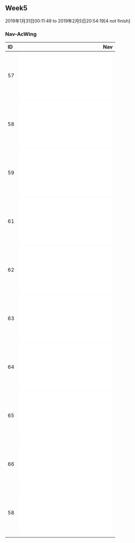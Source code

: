 ## Week5
2019年1月31日00:11:49 to 2019年2月5日20:54:19[4 not finish]

### Nav-AcWing
| ID   |                                Nav                                            |
| :----| -----------------------------------------------------------------------------:|
| 57   | ![digitAtIndex](1/digitAtIndex.md)                                            |
| 58   | ![printMinNumber](2/printMinNumber.md)                                        |
| 59   | ![getTranslationCount](3/getTranslationCount.md)                              |
| 61   | ![longestSubstringWithoutDuplication](5/longestSubstringWithoutDuplication.md)|
| 62   | ![getUglyNumber](6/getUglyNumber.md)                                          |
| 63   | ![firstNotRepeatingChar](7/firstNotRepeatingChar.md)                          |
| 64   | ![firstAppearingOnce](8/firstAppearingOnce.md)                                |
| 65   | ![inversePairs](9/inversePairs.md)                                            |
| 66   | ![findFirstCommonNode](10/findFirstCommonNode.md)                             |
| 58   | ![getNumberOfK](11/getNumberOfK.md)                                           |
